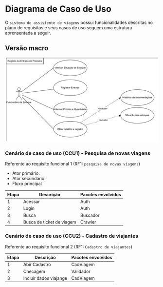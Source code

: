 # Diagrama de Caso de Uso

O `sistema de assistente de viagens` possui funcionalidades descritas no plano de requisitos e seus casos de uso seguem uma estrutura aprensentada a seguir. 


## Versão macro

![DCU](dcu_adriano.png)


### Cenário de caso de uso (CCU1) - Pesquisa de novas viagens


Referente ao requisito funcional 1 (RF1: `pesquisa de novas viagens`)

- Ator primário:
- Ator secundário:
- Fluxo principal

|Etapa| Descrição| Pacotes envolvidos|
|---|---|---|
|1|Acessar|Auth|
|2|Login|Auth|
|3|Busca|Buscador|
|4|Busca de ticket de viagem|Crawler|


### Cenário de caso de uso (CCU2) - Cadastro de viajantes


Referente ao requisito funcional 2 (RF1: `Cadastro de viajantes`)


|Etapa| Descrição| Pacotes envolvidos|
|---|---|---|
|1|Abir Cadastro|CadViagem|
|2|Checagem|Validador|
|3|Incluir dados viajange|CadViagem|